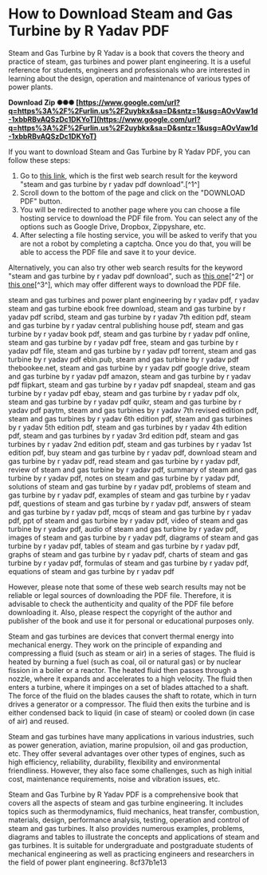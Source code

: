 
 
# How to Download Steam and Gas Turbine by R Yadav PDF
 
Steam and Gas Turbine by R Yadav is a book that covers the theory and practice of steam, gas turbines and power plant engineering. It is a useful reference for students, engineers and professionals who are interested in learning about the design, operation and maintenance of various types of power plants.
 
**Download Zip ✺✺✺ [https://www.google.com/url?q=https%3A%2F%2Furlin.us%2F2uybkx&sa=D&sntz=1&usg=AOvVaw1d-1xbbRBvAQSzDc1DKYoT](https://www.google.com/url?q=https%3A%2F%2Furlin.us%2F2uybkx&sa=D&sntz=1&usg=AOvVaw1d-1xbbRBvAQSzDc1DKYoT)**


 
If you want to download Steam and Gas Turbine by R Yadav PDF, you can follow these steps:
 
1. Go to [this link](https://ebin.pub/steam-amp-gas-turbines-and-power-plant-engineering-7nbsped-8185444358-9788185444352.html), which is the first web search result for the keyword "steam and gas turbine by r yadav pdf download".[^1^]
2. Scroll down to the bottom of the page and click on the "DOWNLOAD PDF" button.
3. You will be redirected to another page where you can choose a file hosting service to download the PDF file from. You can select any of the options such as Google Drive, Dropbox, Zippyshare, etc.
4. After selecting a file hosting service, you will be asked to verify that you are not a robot by completing a captcha. Once you do that, you will be able to access the PDF file and save it to your device.

Alternatively, you can also try other web search results for the keyword "steam and gas turbine by r yadav pdf download", such as [this one](https://www.scribd.com/document/433979776/steam-and-gas-turbine-by-r-yadav-pdf-download-pdf)[^2^] or [this one](https://www.thebookee.net/st/steam-turbine-by-r-yadav)[^3^], which may offer different ways to download the PDF file.
 
steam and gas turbines and power plant engineering by r yadav pdf,  r yadav steam and gas turbine ebook free download,  steam and gas turbine by r yadav pdf scribd,  steam and gas turbine by r yadav 7th edition pdf,  steam and gas turbine by r yadav central publishing house pdf,  steam and gas turbine by r yadav book pdf,  steam and gas turbine by r yadav pdf online,  steam and gas turbine by r yadav pdf free,  steam and gas turbine by r yadav pdf file,  steam and gas turbine by r yadav pdf torrent,  steam and gas turbine by r yadav pdf ebin.pub,  steam and gas turbine by r yadav pdf thebookee.net,  steam and gas turbine by r yadav pdf google drive,  steam and gas turbine by r yadav pdf amazon,  steam and gas turbine by r yadav pdf flipkart,  steam and gas turbine by r yadav pdf snapdeal,  steam and gas turbine by r yadav pdf ebay,  steam and gas turbine by r yadav pdf olx,  steam and gas turbine by r yadav pdf quikr,  steam and gas turbine by r yadav pdf paytm,  steam and gas turbines by r yadav 7th revised edition pdf,  steam and gas turbines by r yadav 6th edition pdf,  steam and gas turbines by r yadav 5th edition pdf,  steam and gas turbines by r yadav 4th edition pdf,  steam and gas turbines by r yadav 3rd edition pdf,  steam and gas turbines by r yadav 2nd edition pdf,  steam and gas turbines by r yadav 1st edition pdf,  buy steam and gas turbine by r yadav pdf,  download steam and gas turbine by r yadav pdf,  read steam and gas turbine by r yadav pdf,  review of steam and gas turbine by r yadav pdf,  summary of steam and gas turbine by r yadav pdf,  notes on steam and gas turbine by r yadav pdf,  solutions of steam and gas turbine by r yadav pdf,  problems of steam and gas turbine by r yadav pdf,  examples of steam and gas turbine by r yadav pdf,  questions of steam and gas turbine by r yadav pdf,  answers of steam and gas turbine by r yadav pdf,  mcqs of steam and gas turbine by r yadav pdf,  ppt of steam and gas turbine by r yadav pdf,  video of steam and gas turbine by r yadav pdf,  audio of steam and gas turbine by r yadav pdf,  images of steam and gas turbine by r yadav pdf,  diagrams of steam and gas turbine by r yadav pdf,  tables of steam and gas turbine by r yadav pdf,  graphs of steam and gas turbine by r yadav pdf,  charts of steam and gas turbine by r yadav pdf,  formulas of steam and gas turbine by r yadav pdf,  equations of steam and gas turbine by r yadav pdf
 
However, please note that some of these web search results may not be reliable or legal sources of downloading the PDF file. Therefore, it is advisable to check the authenticity and quality of the PDF file before downloading it. Also, please respect the copyright of the author and publisher of the book and use it for personal or educational purposes only.
  
Steam and gas turbines are devices that convert thermal energy into mechanical energy. They work on the principle of expanding and compressing a fluid (such as steam or air) in a series of stages. The fluid is heated by burning a fuel (such as coal, oil or natural gas) or by nuclear fission in a boiler or a reactor. The heated fluid then passes through a nozzle, where it expands and accelerates to a high velocity. The fluid then enters a turbine, where it impinges on a set of blades attached to a shaft. The force of the fluid on the blades causes the shaft to rotate, which in turn drives a generator or a compressor. The fluid then exits the turbine and is either condensed back to liquid (in case of steam) or cooled down (in case of air) and reused.
 
Steam and gas turbines have many applications in various industries, such as power generation, aviation, marine propulsion, oil and gas production, etc. They offer several advantages over other types of engines, such as high efficiency, reliability, durability, flexibility and environmental friendliness. However, they also face some challenges, such as high initial cost, maintenance requirements, noise and vibration issues, etc.
 
Steam and Gas Turbine by R Yadav PDF is a comprehensive book that covers all the aspects of steam and gas turbine engineering. It includes topics such as thermodynamics, fluid mechanics, heat transfer, combustion, materials, design, performance analysis, testing, operation and control of steam and gas turbines. It also provides numerous examples, problems, diagrams and tables to illustrate the concepts and applications of steam and gas turbines. It is suitable for undergraduate and postgraduate students of mechanical engineering as well as practicing engineers and researchers in the field of power plant engineering.
 8cf37b1e13
 
